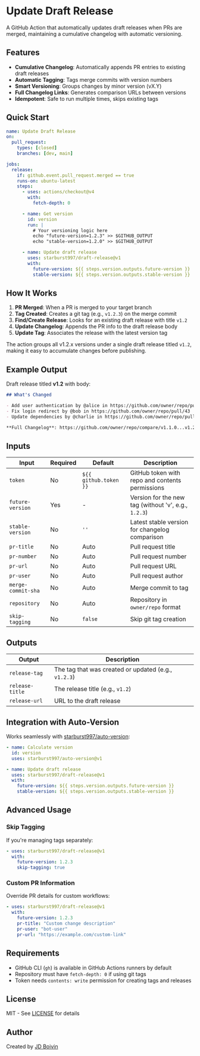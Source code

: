 # Update Draft Release

A GitHub Action that automatically updates draft releases when PRs are merged, maintaining a cumulative changelog with automatic versioning.

## Features

- **Cumulative Changelog**: Automatically appends PR entries to existing draft releases
- **Automatic Tagging**: Tags merge commits with version numbers
- **Smart Versioning**: Groups changes by minor version (vX.Y)
- **Full Changelog Links**: Generates comparison URLs between versions
- **Idempotent**: Safe to run multiple times, skips existing tags

## Quick Start

```yaml
name: Update Draft Release
on:
  pull_request:
    types: [closed]
    branches: [dev, main]

jobs:
  release:
    if: github.event.pull_request.merged == true
    runs-on: ubuntu-latest
    steps:
      - uses: actions/checkout@v4
        with:
          fetch-depth: 0

      - name: Get version
        id: version
        run: |
          # Your versioning logic here
          echo "future-version=1.2.3" >> $GITHUB_OUTPUT
          echo "stable-version=1.2.0" >> $GITHUB_OUTPUT

      - name: Update draft release
        uses: starburst997/draft-release@v1
        with:
          future-version: ${{ steps.version.outputs.future-version }}
          stable-version: ${{ steps.version.outputs.stable-version }}
```

## How It Works

1. **PR Merged**: When a PR is merged to your target branch
2. **Tag Created**: Creates a git tag (e.g., `v1.2.3`) on the merge commit
3. **Find/Create Release**: Looks for an existing draft release with title `v1.2`
4. **Update Changelog**: Appends the PR info to the draft release body
5. **Update Tag**: Associates the release with the latest version tag

The action groups all v1.2.x versions under a single draft release titled `v1.2`, making it easy to accumulate changes before publishing.

## Example Output

Draft release titled **v1.2** with body:

```markdown
## What's Changed

- Add user authentication by @alice in https://github.com/owner/repo/pull/42
- Fix login redirect by @bob in https://github.com/owner/repo/pull/43
- Update dependencies by @charlie in https://github.com/owner/repo/pull/44

**Full Changelog**: https://github.com/owner/repo/compare/v1.1.0...v1.2.3
```

## Inputs

| Input              | Required | Default               | Description                                          |
| ------------------ | -------- | --------------------- | ---------------------------------------------------- |
| `token`            | No       | `${{ github.token }}` | GitHub token with repo and contents permissions      |
| `future-version`   | Yes      | -                     | Version for the new tag (without 'v', e.g., `1.2.3`) |
| `stable-version`   | No       | `''`                  | Latest stable version for changelog comparison       |
| `pr-title`         | No       | Auto                  | Pull request title                                   |
| `pr-number`        | No       | Auto                  | Pull request number                                  |
| `pr-url`           | No       | Auto                  | Pull request URL                                     |
| `pr-user`          | No       | Auto                  | Pull request author                                  |
| `merge-commit-sha` | No       | Auto                  | Merge commit to tag                                  |
| `repository`       | No       | Auto                  | Repository in `owner/repo` format                    |
| `skip-tagging`     | No       | `false`               | Skip git tag creation                                |

## Outputs

| Output          | Description                                          |
| --------------- | ---------------------------------------------------- |
| `release-tag`   | The tag that was created or updated (e.g., `v1.2.3`) |
| `release-title` | The release title (e.g., `v1.2`)                     |
| `release-url`   | URL to the draft release                             |

## Integration with Auto-Version

Works seamlessly with [starburst997/auto-version](https://github.com/starburst997/auto-version):

```yaml
- name: Calculate version
  id: version
  uses: starburst997/auto-version@v1

- name: Update draft release
  uses: starburst997/draft-release@v1
  with:
    future-version: ${{ steps.version.outputs.future-version }}
    stable-version: ${{ steps.version.outputs.stable-version }}
```

## Advanced Usage

### Skip Tagging

If you're managing tags separately:

```yaml
- uses: starburst997/draft-release@v1
  with:
    future-version: 1.2.3
    skip-tagging: true
```

### Custom PR Information

Override PR details for custom workflows:

```yaml
- uses: starburst997/draft-release@v1
  with:
    future-version: 1.2.3
    pr-title: "Custom change description"
    pr-user: "bot-user"
    pr-url: "https://example.com/custom-link"
```

## Requirements

- GitHub CLI (`gh`) is available in GitHub Actions runners by default
- Repository must have `fetch-depth: 0` if using git tags
- Token needs `contents: write` permission for creating tags and releases

## License

MIT - See [LICENSE](LICENSE) for details

## Author

Created by [JD Boivin](https://github.com/starburst997)
